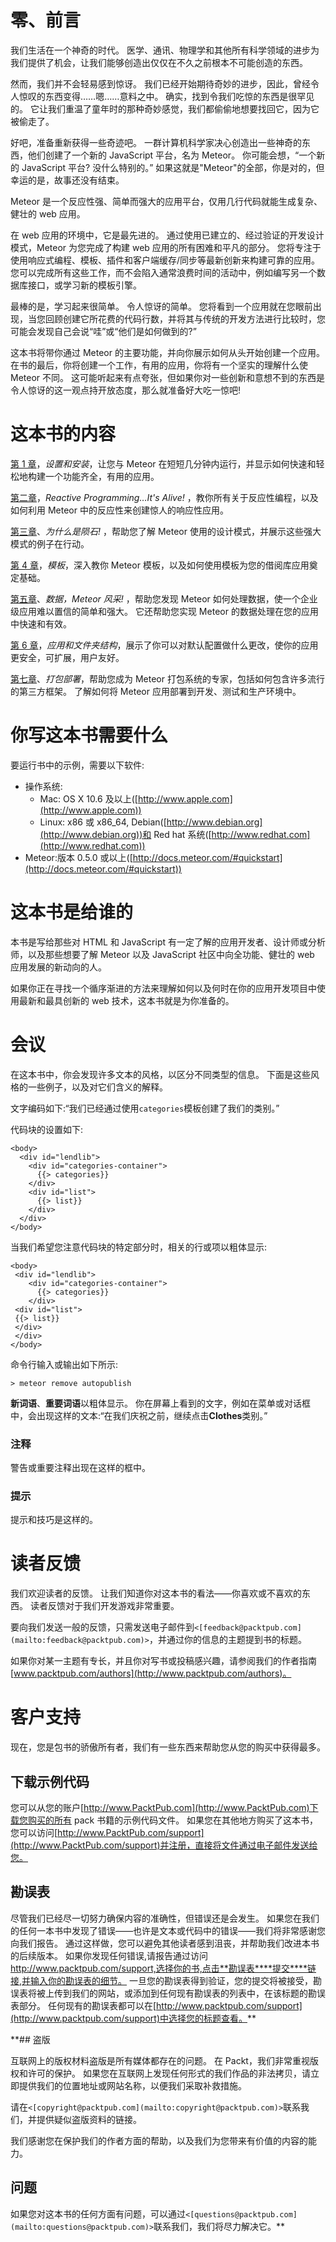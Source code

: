 # 零、前言

我们生活在一个神奇的时代。 医学、通讯、物理学和其他所有科学领域的进步为我们提供了机会，让我们能够创造出仅仅在不久之前根本不可能创造的东西。

然而，我们并不会轻易感到惊讶。 我们已经开始期待奇妙的进步，因此，曾经令人惊叹的东西变得……嗯……意料之中。 确实，找到令我们吃惊的东西是很罕见的。 它让我们重温了童年时的那种奇妙感觉，我们都偷偷地想要找回它，因为它被偷走了。

好吧，准备重新获得一些奇迹吧。 一群计算机科学家决心创造出一些神奇的东西，他们创建了一个新的 JavaScript 平台，名为 Meteor。 你可能会想，“一个新的 JavaScript 平台? 没什么特别的。” 如果这就是"Meteor"的全部，你是对的，但幸运的是，故事还没有结束。

Meteor 是一个反应性强、简单而强大的应用平台，仅用几行代码就能生成复杂、健壮的 web 应用。

在 web 应用的环境中，它是最先进的。 通过使用已建立的、经过验证的开发设计模式，Meteor 为您完成了构建 web 应用的所有困难和平凡的部分。 您将专注于使用响应式编程、模板、插件和客户端缓存/同步等最新创新来构建可靠的应用。 您可以完成所有这些工作，而不会陷入通常浪费时间的活动中，例如编写另一个数据库接口，或学习新的模板引擎。

最棒的是，学习起来很简单。 令人惊讶的简单。 您将看到一个应用就在您眼前出现，当您回顾创建它所花费的代码行数，并将其与传统的开发方法进行比较时，您可能会发现自己会说“哇”或“他们是如何做到的?”

这本书将带你通过 Meteor 的主要功能，并向你展示如何从头开始创建一个应用。 在书的最后，你将创建一个工作，有用的应用，你将有一个坚实的理解什么使 Meteor 不同。 这可能听起来有点夸张，但如果你对一些创新和意想不到的东西是令人惊讶的这一观点持开放态度，那么就准备好大吃一惊吧!

# 这本书的内容

[第 1 章](1.html "Chapter 1. Setup and Installation")，*设置和安装*，让您与 Meteor 在短短几分钟内运行，并显示如何快速和轻松地构建一个功能齐全，有用的应用。

[第二章](2.html "Chapter 2. Reactive Programming… It's Alive!")，*Reactive Programming…It's Alive!* ，教你所有关于反应性编程，以及如何利用 Meteor 中的反应性来创建惊人的响应性应用。

[第三章](3.html "Chapter 3. Why Meteor Rocks!")、*为什么是陨石!* ，帮助您了解 Meteor 使用的设计模式，并展示这些强大模式的例子在行动。

[第 4 章](4.html "Chapter 4. Templates")，*模板*，深入教你 Meteor 模板，以及如何使用模板为您的借阅库应用奠定基础。

[第五章](5.html "Chapter 5. Data, Meteor Style!")、*数据，Meteor 风采!* ，帮助您发现 Meteor 如何处理数据，使一个企业级应用难以置信的简单和强大。 它还帮助您实现 Meteor 的数据处理在您的应用中快速和有效。

[第 6 章](6.html "Chapter 6. Application and Folder Structure")，*应用和文件夹结构*，展示了你可以对默认配置做什么更改，使你的应用更安全，可扩展，用户友好。

[第七章](7.html "Chapter 7. Packaging and Deploying")、*打包部署*，帮助您成为 Meteor 打包系统的专家，包括如何包含许多流行的第三方框架。 了解如何将 Meteor 应用部署到开发、测试和生产环境中。

# 你写这本书需要什么

要运行书中的示例，需要以下软件:

*   操作系统:
    *   Mac: OS X 10.6 及以上([http://www.apple.com](http://www.apple.com))
    *   Linux: x86 或 x86_64, Debian([http://www.debian.org](http://www.debian.org))和 Red hat 系统([http://www.redhat.com](http://www.redhat.com))
*   Meteor:版本 0.5.0 或以上([http://docs.meteor.com/#quickstart](http://docs.meteor.com/#quickstart))

# 这本书是给谁的

本书是写给那些对 HTML 和 JavaScript 有一定了解的应用开发者、设计师或分析师，以及那些想要了解 Meteor 以及 JavaScript 社区中向全功能、健壮的 web 应用发展的新动向的人。

如果你正在寻找一个循序渐进的方法来理解如何以及何时在你的应用开发项目中使用最新和最具创新的 web 技术，这本书就是为你准备的。

# 会议

在这本书中，你会发现许多文本的风格，以区分不同类型的信息。 下面是这些风格的一些例子，以及对它们含义的解释。

文字编码如下:“我们已经通过使用`categories`模板创建了我们的类别。”

代码块的设置如下:

```
<body>
  <div id="lendlib">
    <div id="categories-container">
      {{> categories}}
    </div>   
    <div id="list">
      {{> list}} 
    </div> 
  </div> 
</body> 
```

当我们希望您注意代码块的特定部分时，相关的行或项以粗体显示:

```
<body>
 <div id="lendlib">
    <div id="categories-container">
      {{> categories}}
    </div>   
 <div id="list">
 {{> list}} 
 </div> 
 </div> 
</body>
```

命令行输入或输出如下所示:

```
> meteor remove autopublish

```

**新词语**、**重要词语**以粗体显示。 你在屏幕上看到的文字，例如在菜单或对话框中，会出现这样的文本:“在我们庆祝之前，继续点击**Clothes**类别。”

### 注释

警告或重要注释出现在这样的框中。

### 提示

提示和技巧是这样的。

# 读者反馈

我们欢迎读者的反馈。 让我们知道你对这本书的看法——你喜欢或不喜欢的东西。 读者反馈对于我们开发游戏非常重要。

要向我们发送一般的反馈，只需发送电子邮件到`<[feedback@packtpub.com](mailto:feedback@packtpub.com)>`，并通过你的信息的主题提到书的标题。

如果你对某一主题有专长，并且你对写书或投稿感兴趣，请参阅我们的作者指南[www.packtpub.com/authors](http://www.packtpub.com/authors)。

# 客户支持

现在，您是包书的骄傲所有者，我们有一些东西来帮助您从您的购买中获得最多。

## 下载示例代码

您可以从您的账户[http://www.PacktPub.com](http://www.PacktPub.com)下载您购买的所有 pack 书籍的示例代码文件。 如果您在其他地方购买了这本书，您可以访问[http://www.PacktPub.com/support](http://www.PacktPub.com/support)并注册，直接将文件通过电子邮件发送给您。

## 勘误表

尽管我们已经尽一切努力确保内容的准确性，但错误还是会发生。 如果您在我们的任何一本书中发现了错误——也许是文本或代码中的错误——我们将非常感谢您向我们报告。 通过这样做，您可以避免其他读者感到沮丧，并帮助我们改进本书的后续版本。 如果你发现任何错误,请报告通过访问 http://www.packtpub.com/support,选择你的书,点击**勘误表****提交****链接,并输入你的勘误表的细节。 一旦您的勘误表得到验证，您的提交将被接受，勘误表将被上传到我们的网站，或添加到任何现有勘误表的列表中，在该标题的勘误表部分。 任何现有的勘误表都可以在[http://www.packtpub.com/support](http://www.packtpub.com/support)中选择您的标题查看。**

 **## 盗版

互联网上的版权材料盗版是所有媒体都存在的问题。 在 Packt，我们非常重视版权和许可的保护。 如果您在互联网上发现任何形式的我们作品的非法拷贝，请立即提供我们的位置地址或网站名称，以便我们采取补救措施。

请在`<[copyright@packtpub.com](mailto:copyright@packtpub.com)>`联系我们，并提供疑似盗版资料的链接。

我们感谢您在保护我们的作者方面的帮助，以及我们为您带来有价值的内容的能力。

## 问题

如果您对这本书的任何方面有问题，可以通过`<[questions@packtpub.com](mailto:questions@packtpub.com)>`联系我们，我们将尽力解决它。**